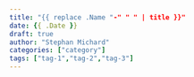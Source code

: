 ```yaml
---
title: "{{ replace .Name "-" " " | title }}"
date: {{ .Date }}
draft: true
author: "Stephan Michard"
categories: ["category"]
tags: ["tag-1","tag-2","tag-3"]
---
```



